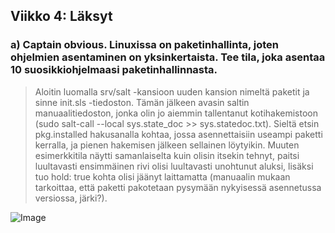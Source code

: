 ## Viikko 4: Läksyt

### a) Captain obvious. Linuxissa on paketinhallinta, joten ohjelmien asentaminen on yksinkertaista. Tee tila, joka asentaa 10 suosikkiohjelmaasi paketinhallinnasta.

> Aloitin luomalla srv/salt -kansioon uuden kansion nimeltä paketit ja sinne init.sls -tiedoston. Tämän jälkeen avasin saltin manuaalitiedoston, jonka olin jo aiemmin tallentanut kotihakemistoon (sudo salt-call --local sys.state_doc >> sys.statedoc.txt). Sieltä etsin pkg.installed hakusanalla kohtaa, jossa asennettaisiin useampi paketti kerralla, ja pienen hakemisen jälkeen sellainen löytyikin. Muuten esimerkkitila näytti samanlaiselta kuin olisin itsekin tehnyt, paitsi luultavasti ensimmäinen rivi olisi luultavasti unohtunut aluksi, lisäksi tuo hold: true kohta olisi jäänyt laittamatta (manuaalin mukaan tarkoittaa, että paketti pakotetaan pysymään nykyisessä asennetussa versiossa, järki?).

![Image](https://i.imgur.com/lkQXnjY.png)

